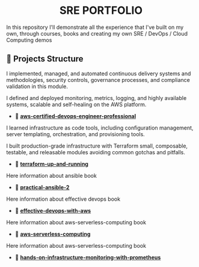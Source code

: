 <h1 align="center"> SRE PORTFOLIO </h1>

In this repository I'll demonstrate all the experience that I've built on my own, through courses, books and creating my own SRE / DevOps / Cloud Computing demos

## 🚀 Projects Structure

I implemented, managed, and automated continuous delivery systems and methodologies, security controls, governance processes, and compliance validation in this module.

I defined and deployed monitoring, metrics, logging, and highly available systems, scalable and self-healing on the AWS platform.

-   📂 [**aws\-certified\-devops\-engineer\-professional**](https://github.com/LuisCusihuaman/SRE/tree/master/aws-certified-devops-engineer-professional)

I learned infrastructure as code tools, including configuration management, server templating, orchestration, and provisioning tools.

I built production-grade infrastructure with Terraform small, composable, testable, and releasable modules avoiding common gotchas and pitfalls.

-   📂 [**terraform\-up\-and\-running**](https://github.com/LuisCusihuaman/SRE/tree/master/terraform-up-and-running)

Here information about ansible book

-   📂 [**practical-ansible-2**](https://github.com/LuisCusihuaman/SRE/tree/master/practical-ansible-2)

Here information about effective devops book

-   📂 [**effective-devops-with-aws**](https://github.com/LuisCusihuaman/SRE/tree/master/effective-devops-with-aws)

Here information about aws-serverless-computing book

-   📂 [**aws-serverless-computing**](https://github.com/LuisCusihuaman/SRE/tree/master/aws-serverless-computing)

Here information about aws-serverless-computing book

-   📂 [**hands-on-infrastructure-monitoring-with-prometheus**](https://github.com/LuisCusihuaman/SRE/tree/master/hands-on-infrastructure-monitoring-with-prometheus)
